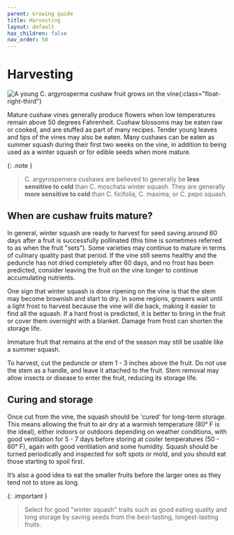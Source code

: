 ```yaml
---
parent: Growing guide
title: Harvesting
layout: default
has_children: false
nav_order: 50
---
```


# Harvesting

![A young C. argyrosperma cushaw fruit grows on the vine](../../assets/images/growing/immature-argyrosperma-fruit-200w.jpg "Sprawling young cushaw vine"){:class="float-right-third"}

Mature cushaw vines generally produce flowers when low temperatures remain above 50 degrees Fahrenheit. Cushaw blossoms may be eaten raw or cooked, and are stuffed as part of many recipes. Tender young leaves and tips of the vines may also be eaten. Many cushaws can be eaten as summer squash during their first two weeks on the vine, in addition to being used as a winter squash or for edible seeds when more mature.

{: .note }
> C. argyrospemera cushaws are believed to generally be **less sensitive to cold** than C. moschata winter squash. They are generally **more sensitive to cold** than C. ficifolia, C. maxima, or C. pepo squash.

## When are cushaw fruits mature?

In general, winter squash are ready to harvest for seed saving around 60 days after a fruit is successfully pollinated (this time is sometimes referred to as when the fruit "sets"). Some varieties may continue to mature in terms of culinary quality past that period. If the vine still seems healthy and the peduncle has not dried completely after 60 days, and no frost has been predicted, consider leaving the fruit on the vine longer to continue accumulating nutrients.

One sign that winter squash is done ripening on the vine is that the stem may become brownish and start to dry. In some regions, growers wait until a light frost to harvest because the vine will die back, making it easier to find all the squash. If a hard frost is predicted, it is better to bring in the fruit or cover them overnight with a blanket. Damage from frost can shorten the storage life.

Immature fruit that remains at the end of the season may still be usable like a summer squash.

To harvest, cut the peduncle or stem 1 - 3 inches above the fruit. Do not use the stem as a handle, and leave it attached to the fruit. Stem removal may allow insects or disease to enter the fruit, reducing its storage life.

## Curing and storage

Once cut from the vine, the squash should be 'cured' for long-term storage. This means allowing the fruit to air dry at a warmish temperature (80° F is the ideal), either indoors or outdoors depending on weather conditions, with good ventilation for 5 - 7 days before storing at cooler temperatures (50 - 60° F), again with good ventilation and some humidity. Squash should be turned periodically and inspected for soft spots or mold, and you should eat those starting to spoil first.

It’s also a good idea to eat the smaller fruits before the larger ones as they tend not to store as long.

{: .important }
>Select for good "winter squash" traits such as good eating quality and long storage by saving seeds from the best-tasting, longest-lasting fruits.
